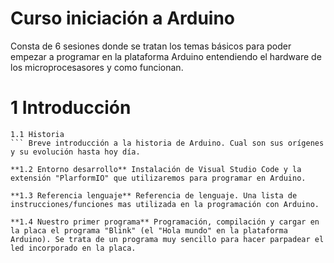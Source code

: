 # Curso iniciación a Arduino
Consta de 6 sesiones donde se tratan los temas básicos para poder empezar a programar en la plataforma Arduino entendiendo el hardware de los microprocesasores y como funcionan.


# 1 Introducción


  ```text 
  1.1 Historia
  ``` Breve introducción a la historia de Arduino. Cual son sus orígenes y su evolución hasta hoy día.

  **1.2 Entorno desarrollo** Instalación de Visual Studio Code y la extensión "PlarformIO" que utilizaremos para programar en Arduino.

  **1.3 Referencia lenguaje** Referencia de lenguaje. Una lista de instrucciones/funciones mas utilizada en la programación con Arduino.

  **1.4 Nuestro primer programa** Programación, compilación y cargar en la placa el programa "Blink" (el "Hola mundo" en la plataforma Arduino). Se trata de un programa muy sencillo para hacer parpadear el led incorporado en la placa.
